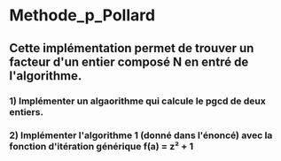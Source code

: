 # Methode_p_Pollard
## Cette implémentation permet de trouver un facteur d'un entier composé N en entré de l'algorithme.
### 1) Implémenter un algaorithme qui calcule le pgcd de deux entiers.
### 2) Implémenter l'algorithme 1 (donné dans l'énoncé) avec la fonction d'itération générique f(a) = z² + 1
